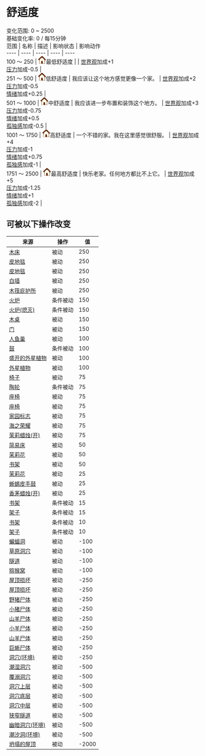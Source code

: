 # 舒适度  
变化范围: 0 ~ 2500  
基础变化率: 0 / 每15分钟  
范围  |  名称  |  描述  |  影响状态  |  影响动作  
----  |  ----  |  ----  |  ----  |  ----  
100 ～ 250  |  <img decoding="async" src="Sprite/Comfort.png" style="width:20px;">最低舒适度  |    |  [世界观](Structure.md)加成+1<br>[压力](Stress.md)加成-0.5  |    
251 ～ 500  |  <img decoding="async" src="Sprite/Comfort.png" style="width:20px;">低舒适度  |  我应该让这个地方感觉更像一个家。  |  [世界观](Structure.md)加成+2<br>[压力](Stress.md)加成-0.5<br>[情绪](Morale.md)加成+0.25  |    
501 ～ 1000  |  <img decoding="async" src="Sprite/Comfort.png" style="width:20px;">中舒适度  |  我应该进一步布置和装饰这个地方。  |  [世界观](Structure.md)加成+3<br>[压力](Stress.md)加成-0.75<br>[情绪](Morale.md)加成+0.5<br>[孤独感](Loneliness.md)加成-0.5  |    
1001 ～ 1750  |  <img decoding="async" src="Sprite/Comfort.png" style="width:20px;">高舒适度  |  一个不错的家。我在这里感觉很舒服。  |  [世界观](Structure.md)加成+4<br>[压力](Stress.md)加成-1<br>[情绪](Morale.md)加成+0.75<br>[孤独感](Loneliness.md)加成-1  |    
1751 ～ 2500  |  <img decoding="async" src="Sprite/Comfort.png" style="width:20px;">最高舒适度  |  快乐老家。任何地方都比不上它。  |  [世界观](Structure.md)加成+5<br>[压力](Stress.md)加成-1.25<br>[情绪](Morale.md)加成+1<br>[孤独感](Loneliness.md)加成-2  |    
## 可被以下操作改变  
来源  |  操作  |  值  
----  |  ----  |  ----  
[木床](BedWooden.md)  |  被动  |  250  
[皮地毯](Imp_RaftStitchedHideFloor.md)  |  被动  |  250  
[皮地毯](Imp_StitchedHideFloor.md)  |  被动  |  250  
[白墙](Imp_WhiteWashedWalls.md)  |  被动  |  250  
[木筏庇护所](RaftShelter.md)  |  被动  |  250  
[火炉](Stove.md)  |  条件被动  |  150  
[火炉(熄灭)](StoveExtinguished.md)  |  条件被动  |  150  
[木桌](Table.md)  |  被动  |  150  
[门](Imp_Door.md)  |  被动  |  150  
[人鱼巢](MermaidNest.md)  |  被动  |  100  
[鼓](Drum.md)  |  条件被动  |  100  
[盛开的外星植物](AlienGrowth.md)  |  被动  |  100  
[外星植物](AlienGrowthCleared.md)  |  被动  |  100  
[椅子](ChairPlaced.md)  |  被动  |  75  
[陶轮](PotteryWheel.md)  |  条件被动  |  75  
[座椅](SeatAttached.md)  |  被动  |  75  
[座椅](SeatPlaced.md)  |  被动  |  75  
[家园标志](Imp_HomeSign.md)  |  被动  |  75  
[海之荣耀](Imp_SeaTrophy.md)  |  被动  |  75  
[茉莉蜡烛(开)](CandleJasmineOn.md)  |  被动  |  75  
[简易床](BedRustic.md)  |  被动  |  50  
[茉莉花](ClayJarJasmine.md)  |  被动  |  50  
[书架](Bookshelf.md)  |  被动  |  50  
[茉莉花](PlasticBottleJasmine.md)  |  被动  |  25  
[蜥蜴皮手鼓](LizardDrum.md)  |  被动  |  25  
[香茅蜡烛(开)](CandleCitronellaOn.md)  |  被动  |  25  
[书架](Bookshelf.md)  |  条件被动  |  15  
[架子](Shelf.md)  |  条件被动  |  15  
[书架](Bookshelf.md)  |  条件被动  |  10  
[架子](Shelf.md)  |  条件被动  |  10  
[蝙蝠洞](CaveBats.md)  |  被动  |  -100  
[草原洞穴](CaveGrasslands.md)  |  被动  |  -100  
[隧道](Tunnel.md)  |  被动  |  -100  
[猕猴窝](MacaqueDen.md)  |  被动  |  -100  
[屋顶损坏](Dmg_RaftDamage.md)  |  被动  |  -250  
[屋顶损坏](Dmg_RoofDamage.md)  |  被动  |  -250  
[野猪尸体](BoarCarcass.md)  |  被动  |  -250  
[小猪尸体](BoarCarcassPiglet.md)  |  被动  |  -250  
[山羊尸体](GoatCarcassFemale.md)  |  被动  |  -250  
[小羊尸体](GoatCarcassKid.md)  |  被动  |  -250  
[山羊尸体](GoatCarcassMale.md)  |  被动  |  -250  
[巨蜥尸体](MonitorCarcass.md)  |  被动  |  -250  
[洞穴(环境)](Env_CaveSea.md)  |  被动  |  -250  
[潮湿洞穴](DampChamber.md)  |  被动  |  -500  
[覆溺洞穴](FloodedChamber.md)  |  被动  |  -500  
[洞穴上层](HighChamber.md)  |  被动  |  -500  
[洞穴底层](LowChamber.md)  |  被动  |  -500  
[洞穴中层](MidChamber.md)  |  被动  |  -500  
[狭窄隧道](NarrowTunnel.md)  |  被动  |  -500  
[幽暗洞穴(环境)](Env_CaveDark.md)  |  被动  |  -500  
[潮汐洞(环境)](Env_CaveTidal.md)  |  被动  |  -500  
[坍塌的屋顶](Dmg_RoofCollapsed.md)  |  被动  |  -2000  
